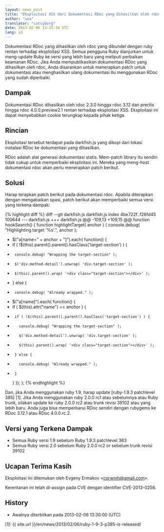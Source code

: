 ```yaml
---
layout: news_post
title: "Eksploitasi XSS dari Dokumentasi RDoc yang Dihasilkan oleh rdoc (CVE-2013-0256)"
author: "usa"
translator: "catcyborg"
date: 2013-02-06 13:35:34 UTC
lang: id
---
```


Dokumentasi RDoc yang dihasilkan oleh rdoc yang dibundel dengan ruby rentan terhadap
eksploitasi XSS. Semua pengguna Ruby dianjurkan untuk meng-update Ruby ke versi yang
lebih baru yang meliputi perbaikan keamanan RDoc. Jika Anda mempublikasikan dokumentasi
RDoc yang dihasilkan oleh rdoc, Anda disarankan untuk menerapkan patch untuk dokumentasi
atau menghasilkan ulang dokumentasi itu menggunakan RDoc yang sudah diperbaiki.

## Dampak

Dokumentasi RDoc dihasilkan oleh rdoc 2.3.0 hingga rdoc 3.12 dan
prerilis hingga rdoc 4.0.0.preview2.1 rentan terhadap eksploitasi XSS.
Eksploitasi ini dapat menyebabkan cookie terungkap kepada pihak ketiga.

## Rincian

Eksploitasi tersebut terdapat pada darkfish.js yang dikopi dari lokasi
instalasi RDoc ke dokumentasi yang dihasilkan.

RDoc adalah alat generasi dokumentasi statis. Mem-patch library itu
sendiri tidak cukup untuk memperbaiki eksploitasi ini. Mereka yang meng-host
dokumentasi rdoc akan perlu menerapkan patch berikut.

## Solusi

Harap terapkan patch berikut pada dokumentasi rdoc. Apabila diterapkan dengan
mengabaikan spasi, patch berikut akan memperbaiki semua versi yang terkena dampak:

{% highlight diff %}
diff --git darkfish.js darkfish.js
index 4be722f..f26fd45 100644
--- darkfish.js
+++ darkfish.js
@@ -109,13 +109,15 @@ function hookSearch() {
 function highlightTarget( anchor ) {
   console.debug( "Highlighting target '%s'.", anchor );

-  $("a[name=" + anchor + "]").each( function() {
-    if ( !$(this).parent().parent().hasClass('target-section') ) {
-      console.debug( "Wrapping the target-section" );
-      $('div.method-detail').unwrap( 'div.target-section' );
-      $(this).parent().wrap( '<div class="target-section"></div>' );
-    } else {
-      console.debug( "Already wrapped." );
+  $("a[name]").each( function() {
+    if ( $(this).attr("name") == anchor ) {
+      if ( !$(this).parent().parent().hasClass('target-section') ) {
+        console.debug( "Wrapping the target-section" );
+        $('div.method-detail').unwrap( 'div.target-section' );
+        $(this).parent().wrap( '<div class="target-section"></div>' );
+      } else {
+        console.debug( "Already wrapped." );
+      }
     }
   });
 };
{% endhighlight %}

Dan, jika Anda menggunakan ruby 1.9, harap update [ruby-1.9.3 patchlevel
385] [1]. Jika Anda menggunakan ruby 2.0.0 rc1 atau sebelumnya atau Ruby trunk, silakan
update ke ruby 2.0.0 rc2 atau trunk revisi 39102 atau yang lebih baru. Anda juga bisa
memperbarui RDoc sendiri dengan rubygems ke RDoc 3.12.1 atau RDoc 4.0.0.rc.2.

## Versi yang Terkena Dampak

* Semua Ruby versi 1.9 sebelum Ruby 1.9.3 patchlevel 383
* Semua Ruby versi 2.0 sebelum Ruby 2.0.0 rc2 or sebelum trunk
  revisi 39102

## Ucapan Terima Kasih

Eksploitasi ini ditemukan oleh Evgeny Ermakov &lt;corwmh@gmail.com&gt;.

Kerentanan ini telah di-assign pada CVE dengan identifier CVE-2013-0256.

## History

* Awalnya diterbitkan pada 2013-02-06 13:30:00 (UTC)



[1]: {{ site.url }}/en/news/2013/02/06/ruby-1-9-3-p385-is-released/
